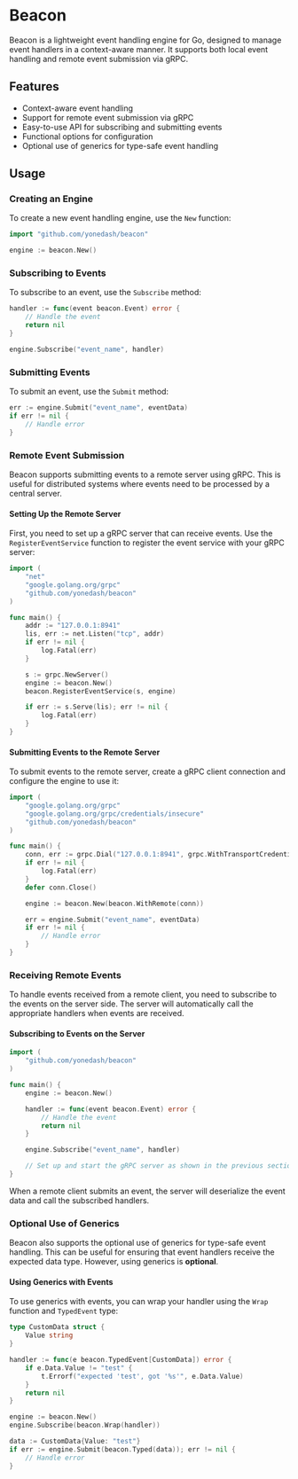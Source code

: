 # Beacon

Beacon is a lightweight event handling engine for Go, designed to manage event handlers in a context-aware manner. It supports both local event handling and remote event submission via gRPC.

## Features

- Context-aware event handling
- Support for remote event submission via gRPC
- Easy-to-use API for subscribing and submitting events
- Functional options for configuration
- Optional use of generics for type-safe event handling

## Usage

### Creating an Engine

To create a new event handling engine, use the `New` function:

```go
import "github.com/yonedash/beacon"

engine := beacon.New()
```

### Subscribing to Events

To subscribe to an event, use the `Subscribe` method:

```go
handler := func(event beacon.Event) error {
    // Handle the event
    return nil
}

engine.Subscribe("event_name", handler)
```

### Submitting Events

To submit an event, use the `Submit` method:

```go
err := engine.Submit("event_name", eventData)
if err != nil {
    // Handle error
}
```

### Remote Event Submission

Beacon supports submitting events to a remote server using gRPC. This is useful for distributed systems where events need to be processed by a central server.

#### Setting Up the Remote Server

First, you need to set up a gRPC server that can receive events. Use the `RegisterEventService` function to register the event service with your gRPC server:

```go
import (
    "net"
    "google.golang.org/grpc"
    "github.com/yonedash/beacon"
)

func main() {
    addr := "127.0.0.1:8941"
    lis, err := net.Listen("tcp", addr)
    if err != nil {
        log.Fatal(err)
    }

    s := grpc.NewServer()
    engine := beacon.New()
    beacon.RegisterEventService(s, engine)

    if err := s.Serve(lis); err != nil {
        log.Fatal(err)
    }
}
```

#### Submitting Events to the Remote Server

To submit events to the remote server, create a gRPC client connection and configure the engine to use it:

```go
import (
    "google.golang.org/grpc"
    "google.golang.org/grpc/credentials/insecure"
    "github.com/yonedash/beacon"
)

func main() {
    conn, err := grpc.Dial("127.0.0.1:8941", grpc.WithTransportCredentials(insecure.NewCredentials()))
    if err != nil {
        log.Fatal(err)
    }
    defer conn.Close()

    engine := beacon.New(beacon.WithRemote(conn))

    err = engine.Submit("event_name", eventData)
    if err != nil {
        // Handle error
    }
}
```

### Receiving Remote Events

To handle events received from a remote client, you need to subscribe to the events on the server side. The server will automatically call the appropriate handlers when events are received.

#### Subscribing to Events on the Server

```go
import (
    "github.com/yonedash/beacon"
)

func main() {
    engine := beacon.New()

    handler := func(event beacon.Event) error {
        // Handle the event
        return nil
    }

    engine.Subscribe("event_name", handler)

    // Set up and start the gRPC server as shown in the previous section
}
```

When a remote client submits an event, the server will deserialize the event data and call the subscribed handlers.

### Optional Use of Generics

Beacon also supports the optional use of generics for type-safe event handling. This can be useful for ensuring that event handlers receive the expected data type. However, using generics is **optional**.

#### Using Generics with Events

To use generics with events, you can wrap your handler using the `Wrap` function and `TypedEvent` type:

```go
type CustomData struct {
    Value string
}

handler := func(e beacon.TypedEvent[CustomData]) error {
    if e.Data.Value != "test" {
        t.Errorf("expected 'test', got '%s'", e.Data.Value)
    }
    return nil
}

engine := beacon.New()
engine.Subscribe(beacon.Wrap(handler))

data := CustomData{Value: "test"}
if err := engine.Submit(beacon.Typed(data)); err != nil {
    // Handle error
}
```
